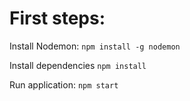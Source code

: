 # First steps:

Install Nodemon: `npm install -g nodemon`

Install dependencies `npm install`

Run application: `npm start`
